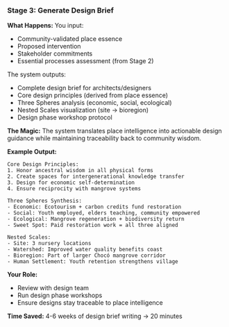 ### Stage 3: Generate Design Brief

**What Happens:**
You input:

- Community-validated place essence
- Proposed intervention
- Stakeholder commitments
- Essential processes assessment (from Stage 2)

The system outputs:

- Complete design brief for architects/designers
- Core design principles (derived from place essence)
- Three Spheres analysis (economic, social, ecological)
- Nested Scales visualization (site → bioregion)
- Design phase workshop protocol

**The Magic:**
The system translates place intelligence into actionable design guidance while maintaining traceability back to community wisdom.

**Example Output:**

```
Core Design Principles:
1. Honor ancestral wisdom in all physical forms
2. Create spaces for intergenerational knowledge transfer
3. Design for economic self-determination
4. Ensure reciprocity with mangrove systems

Three Spheres Synthesis:
- Economic: Ecotourism + carbon credits fund restoration
- Social: Youth employed, elders teaching, community empowered
- Ecological: Mangrove regeneration + biodiversity return
- Sweet Spot: Paid restoration work = all three aligned

Nested Scales:
- Site: 3 nursery locations
- Watershed: Improved water quality benefits coast
- Bioregion: Part of larger Chocó mangrove corridor
- Human Settlement: Youth retention strengthens village
```

**Your Role:**

- Review with design team
- Run design phase workshops
- Ensure designs stay traceable to place intelligence

**Time Saved:** 4-6 weeks of design brief writing → 20 minutes
